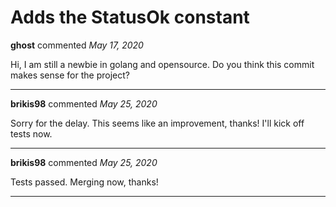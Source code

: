 # Adds the StatusOk constant

**ghost** commented *May 17, 2020*

Hi,
I am still a newbie in golang and opensource. Do you think this commit makes sense for the project?
<br />
***


**brikis98** commented *May 25, 2020*

Sorry for the delay. This seems like an improvement, thanks! I'll kick off tests now.
***

**brikis98** commented *May 25, 2020*

Tests passed. Merging now, thanks!
***

